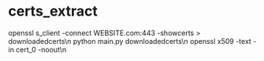 # certs_extract

openssl s_client -connect WEBSITE.com:443 -showcerts > downloadedcerts\n
python main.py downloadedcerts\n
openssl x509 -text -in cert_0 -noout\n
